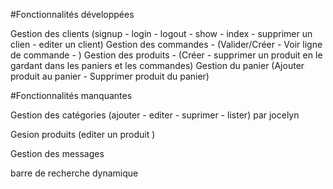 #Fonctionnalités développées

Gestion des clients (signup - login - logout - show - index - supprimer un clien - editer un client)
Gestion des commandes - (Valider/Créer - Voir ligne de commande - )
Gestion des produits - (Créer - supprimer un produit en le gardant dans les paniers et les commandes)
Gestion du panier (Ajouter produit au panier - Supprimer produit du panier)

#Fonctionnalités manquantes

Gestion des catégories (ajouter - editer - suprimer - lister) par jocelyn

Gesion produits (editer un produit )

Gestion des messages

barre de recherche dynamique